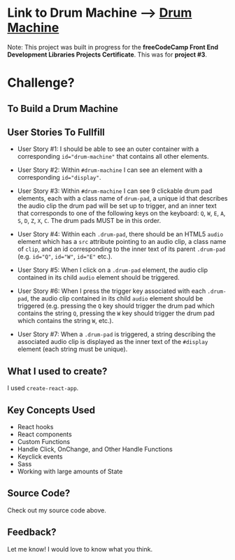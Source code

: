 # Link to Drum Machine --> [Drum Machine](http://russelltheprogrammer.github.io/drum-machine/)

Note: This project was built in progress for the <strong>freeCodeCamp Front End Development Libraries Projects Certificate</strong>. This was for <strong>project #3</strong>.

# Challenge?
## To Build a Drum Machine

## User Stories To Fullfill

- User Story #1: I should be able to see an outer container with a corresponding ```id="drum-machine"``` that contains all other elements.

- User Story #2: Within ```#drum-machine``` I can see an element with a corresponding ```id="display"```.

- User Story #3: Within ```#drum-machine``` I can see 9 clickable drum pad elements, each with a class name of ```drum-pad```, a unique id that describes the audio clip the drum pad will be set up to trigger, and an inner text that corresponds to one of the following keys on the keyboard: ```Q```, ```W```, ```E```, ```A```, ```S```, ```D```, ```Z```, ```X```, ```C```. The drum pads MUST be in this order.

- User Story #4: Within each ```.drum-pad```, there should be an HTML5 ```audio``` element which has a ```src``` attribute pointing to an audio clip, a class name of ```clip```, and an id corresponding to the inner text of its parent ```.drum-pad``` (e.g. ```id="Q"```, ```id="W"```, ```id="E"``` etc.).

- User Story #5: When I click on a ```.drum-pad``` element, the audio clip contained in its child ```audio``` element should be triggered.

- User Story #6: When I press the trigger key associated with each ```.drum-pad```, the audio clip contained in its child ```audio``` element should be triggered (e.g. pressing the ```Q``` key should trigger the drum pad which contains the string ```Q```, pressing the ```W``` key should trigger the drum pad which contains the string ```W```, etc.).

- User Story #7: When a ```.drum-pad``` is triggered, a string describing the associated audio clip is displayed as the inner text of the ```#display``` element (each string must be unique).

## What I used to create?

I used ```create-react-app```.

## Key Concepts Used

+ React hooks
+ React components
+ Custom Functions
+ Handle Click, OnChange, and Other Handle Functions
+ Keyclick events
+ Sass
+ Working with large amounts of State

## Source Code?

Check out my source code above.

## Feedback?

Let me know! I would love to know what you think.